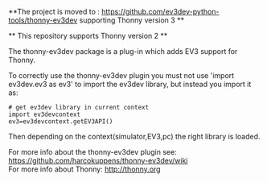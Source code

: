 
**The project is moved to :  https://github.com/ev3dev-python-tools/thonny-ev3dev  supporting Thonny version 3 **

** This repository supports Thonny version 2 ** 


The thonny-ev3dev package is a plug-in which adds EV3 support for Thonny.

To correctly use the thonny-ev3dev plugin you must not use 'import ev3dev.ev3 as ev3' to import the ev3dev library, but instead you import it as:

    # get ev3dev library in current context
    import ev3devcontext
    ev3=ev3devcontext.getEV3API()
   
Then depending on the context(simulator,EV3,pc) the right library is loaded.   

For more info about the thonny-ev3dev plugin see: https://github.com/harcokuppens/thonny-ev3dev/wiki <br>
For more info about Thonny: http://thonny.org
